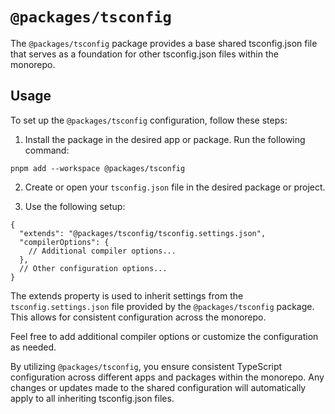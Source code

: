 # `@packages/tsconfig`

The `@packages/tsconfig` package provides a base shared tsconfig.json file that serves as a foundation for other tsconfig.json files within the monorepo.

## Usage

To set up the `@packages/tsconfig` configuration, follow these steps:

1. Install the package in the desired app or package. Run the following command:

```shell
pnpm add --workspace @packages/tsconfig
```

2. Create or open your `tsconfig.json` file in the desired package or project.

3. Use the following setup:

```shell
{
  "extends": "@packages/tsconfig/tsconfig.settings.json",
  "compilerOptions": {
    // Additional compiler options...
  },
  // Other configuration options...
}
```

The extends property is used to inherit settings from the `tsconfig.settings.json` file provided by the `@packages/tsconfig` package. This allows for consistent configuration across the monorepo.

Feel free to add additional compiler options or customize the configuration as needed.

By utilizing `@packages/tsconfig`, you ensure consistent TypeScript configuration across different apps and packages within the monorepo. Any changes or updates made to the shared configuration will automatically apply to all inheriting tsconfig.json files.
